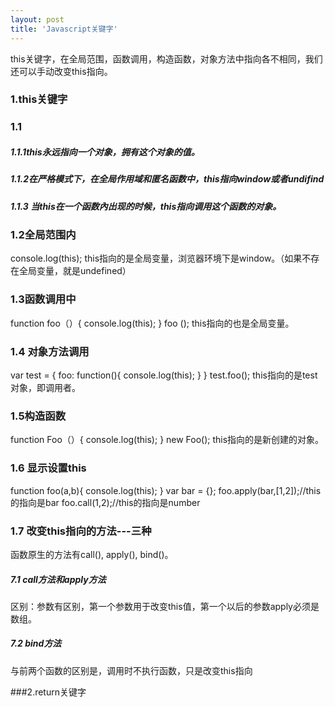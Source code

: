 ```yaml
---
layout: post
title: 'Javascript关键字'
---
```

this关键字，在全局范围，函数调用，构造函数，对象方法中指向各不相同，我们还可以手动改变this指向。
<!--break-->
### 1.this关键字
### 1.1
##### 1.1.1this永远指向一个对象，拥有这个对象的值。
##### 1.1.2在严格模式下，在全局作用域和匿名函数中，this指向window或者undifind
##### 1.1.3 当this在一个函数內出现的时候，this指向调用这个函数的对象。

### 1.2全局范围内
console.log(this);
this指向的是全局变量，浏览器环境下是window。（如果不存在全局变量，就是undefined）

### 1.3函数调用中
function foo（）{
	console.log(this);
}
foo ();
this指向的也是全局变量。

### 1.4 对象方法调用
var test = {
		foo: function(){
		console.log(this);
	}
}
test.foo();
this指向的是test对象，即调用者。

### 1.5构造函数
function Foo（）{
	console.log(this);
}
new Foo();
this指向的是新创建的对象。

### 1.6 显示设置this
function foo(a,b){
	console.log(this);
}
var bar = {};
foo.apply(bar,[1,2]);//this的指向是bar
foo.call(1,2);//this的指向是number

### 1.7 改变this指向的方法---三种
函数原生的方法有call(), apply(), bind()。
##### 7.1 call方法和apply方法
区别：参数有区别，第一个参数用于改变this值，第一个以后的参数apply必须是数组。
##### 7.2 bind方法
与前两个函数的区别是，调用时不执行函数，只是改变this指向

###2.return关键字

